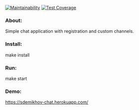 [![Maintainability](https://api.codeclimate.com/v1/badges/ffdcfc5d25830153aaa8/maintainability)](https://codeclimate.com/github/sdemikhov/frontend-project-lvl4/maintainability)
[![Test Coverage](https://api.codeclimate.com/v1/badges/ffdcfc5d25830153aaa8/test_coverage)](https://codeclimate.com/github/sdemikhov/frontend-project-lvl4/test_coverage)
### About:
Simple chat application with registration and custom channels.
### Install:
make install
### Run:
make start
### Demo:
https://sdemikhov-chat.herokuapp.com/
